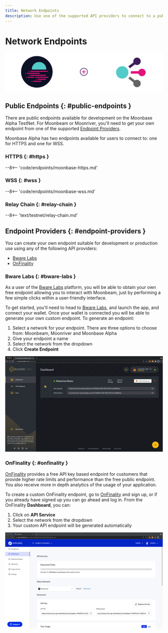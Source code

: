 ```yaml
---
title: Network Endpoints
description: Use one of the supported API providers to connect to a public endpoint or create custom JSON RPC and WSS endpoints to Moonbeam-based networks.
---
```


# Network Endpoints

![API Providers banner](/images/builders/get-started/endpoints/endpoints-banner.png)

## Public Endpoints {: #public-endpoints }

There are public endpoints available for development on the Moonbase Alpha TestNet. For Moonbeam or Moonriver, you'll need to get your own endpoint from one of the supported [Endpoint Providers](#endpoint-providers).

Moonbase Alpha has two endpoints available for users to connect to: one for HTTPS and one for WSS.

### HTTPS {: #https }

--8<-- 'code/endpoints/moonbase-https.md'

### WSS {: #wss }

--8<-- 'code/endpoints/moonbase-wss.md'

### Relay Chain {: #relay-chain }

--8<-- 'text/testnet/relay-chain.md'


## Endpoint Providers {: #endpoint-providers }

You can create your own endpoint suitable for development or production use using any of the following API providers:

- [Bware Labs](#bware-labs)
- [OnFinality](#onfinality)

### Bware Labs {: #bware-labs }

As a user of the [Bware Labs](https://bwarelabs.com/) platform, you will be able to obtain your own free endpoint allowing you to interact with Moonbeam, just by performing a few simple clicks within a user-friendly interface.

To get started, you'll need to head to [Bware Labs](https://app.bwarelabs.com/), and launch the app, and connect your wallet. Once your wallet is connected you will be able to generate your own custom endpoint. To generate an endpoint:

1. Select a network for your endpoint. There are three options to choose from: Moonbeam, Moonriver and Moonbase Alpha
2. Give your endpoint a name
3. Select the network from the dropdown
4. Click **Create Endpoint**

![Bware Labs](/images/builders/get-started/endpoints/endpoints-1.png)

### OnFinality {: #onfinality }

[OnFinality](https://onfinality.io/) provides a free API key based endpoint for customers that provide higher rate limits and performance than the free public endpoint. You also receive more in depth analytics of the usage of your application.

To create a custom OnFinality endpoint, go to [OnFinality](https://onfinality.io/) and sign up, or if you already have signed up you can go ahead and log in. From the OnFinality **Dashboard**, you can:

1. Click on **API Service**
2. Select the network from the dropdown
3. Your custom API endpoint will be generated automatically

![OnFinality](/images/builders/get-started/endpoints/endpoints-2.png)

